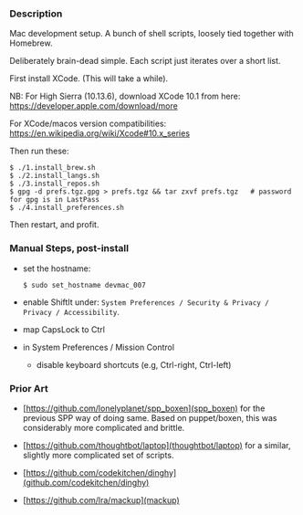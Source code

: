 
### Description

Mac development setup. A bunch of shell scripts, loosely tied together with Homebrew.

Deliberately brain-dead simple. Each script just iterates over a short list.

First install XCode. (This will take a while).

NB: For  High Sierra (10.13.6), download XCode 10.1 from here:
    https://developer.apple.com/download/more

For XCode/macos version compatibilities:
https://en.wikipedia.org/wiki/Xcode#10.x_series

Then run these:
```
$ ./1.install_brew.sh
$ ./2.install_langs.sh
$ ./3.install_repos.sh
$ gpg -d prefs.tgz.gpg > prefs.tgz && tar zxvf prefs.tgz   # password for gpg is in LastPass
$ ./4.install_preferences.sh
```

Then restart, and profit.

### Manual Steps, post-install

  - set the hostname:
    ```
    $ sudo set_hostname devmac_007
    ```

  - enable ShiftIt under: `System Preferences / Security & Privacy / Privacy / Accessibility`.

  - map CapsLock to Ctrl

  - in System Preferences / Mission Control
    - disable keyboard shortcuts (e.g, Ctrl-right, Ctrl-left)

### Prior Art

* [https://github.com/lonelyplanet/spp_boxen](spp_boxen) for the previous SPP way of doing same. Based on puppet/boxen, this was considerably more complicated and brittle.

* [https://github.com/thoughtbot/laptop](thoughtbot/laptop) for a similar, slightly more complicated set of scripts.

* [https://github.com/codekitchen/dinghy](github.com/codekitchen/dinghy)

* [https://github.com/lra/mackup](mackup)

